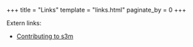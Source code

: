 +++
title = "Links"
template = "links.html"
paginate_by = 0
+++

Extern links:
- [Contributing to s3m](https://github.com/s3m/s3m/blob/main/CONTRIBUTING.md)
